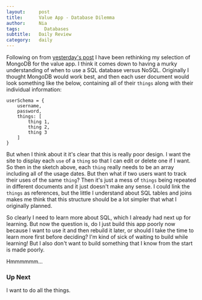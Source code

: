 ```yaml
---
layout:     post
title:      Value App - Database Dilemma
author:     Nia
tags: 		  Databases
subtitle:  	Daily Review
category:   daily
---
```


Following on from [yesterday's post](https://niamurrell.github.io/daily/2017/08/27/new-project/) I have been rethinking my selection of MongoDB for the value app. I think it comes down to having a murky understanding of when to use a SQL database versus NoSQL. Originally I thought MongoDB would work best, and then each user document would look something like the below, containing all of their `things` along with their individual information:

```
userSchema = {
	username,
	password,
	things: [
		thing 1,
		thing 2,
		thing 3
	]
}
```

But when I think about it it's clear that this is really poor design. I want the site to display each `use` of a `thing` so that I can edit or delete one if I want. So then in the sketch above, each `thing` really needs to be an array including all of the usage dates. But then what if two users want to track their uses of the same `thing`? Then it's just a mess of `things` being repeated in different documents and it just doesn't make any sense. I could link the `things` as references, but the little I understand about SQL tables and joins makes me think that this structure should be a lot simpler that what I originally planned.

So clearly I need to learn more about SQL, which I already had next up for learning. But now the question is, do I just build this app poorly now because I want to use it and then rebuild it later, or should I take the time to learn more first before deciding? I'm kind of sick of waiting to build while learning! But I also don't want to build something that I know from the start is made poorly.

Hmmmmmm...

### Up Next

I want to do all the things.